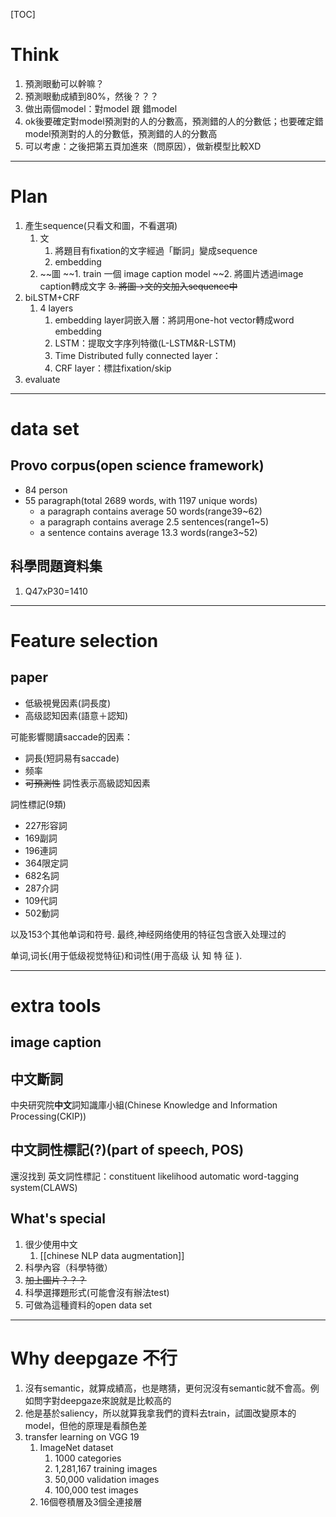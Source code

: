 [TOC]



# Think
1. 預測眼動可以幹嘛？
2. 預測眼動成績到80%，然後？？？
3. 做出兩個model：對model 跟 錯model
4. ok後要確定對model預測對的人的分數高，預測錯的人的分數低；也要確定錯model預測對的人的分數低，預測錯的人的分數高
5. 可以考慮：之後把第五頁加進來（問原因），做新模型比較XD

---

# Plan
1. 產生sequence(只看文和圖，不看選項)
	1. 文
		1. 將題目有fixation的文字經過「斷詞」變成sequence
		2. embedding
	2. ~~圖
		~~1. train 一個 image caption model
		~~2. 將圖片透過image caption轉成文字
		~~3. 將圖->文的文加入sequence中~~
2. biLSTM+CRF
	1. 4 layers
		1. embedding layer詞嵌入層：將詞用one-hot vector轉成word embedding 
		2. LSTM：提取文字序列特徵(L-LSTM&R-LSTM)
		3. Time Distributed fully connected layer：
		4. CRF layer：標註fixation/skip
3. evaluate

---

# data set
## Provo corpus(open science framework)
- 84 person
- 55 paragraph(total 2689 words, with 1197 unique words)
	- a paragraph contains average 50 words(range39~62)
	- a paragraph contains average 2.5 sentences(range1~5)
	- a sentence contains average 13.3 words(range3~52)

## 科學問題資料集
1. Q47xP30=1410

---

# Feature selection
## paper
 - 低級視覺因素(詞長度)
 - 高级認知因素(語意＋認知)

可能影響閱讀saccade的因素：
- 詞長(短詞易有saccade)
- 频率
- ~~可預測性~~ 詞性表示高級認知因素

詞性標記(9類)
- 227形容詞
- 169副詞
- 196連詞
- 364限定詞
- 682名詞
- 287介詞
- 109代詞
- 502動詞

以及153个其他单词和符号. 最终,神经网络使用的特征包含嵌入处理过的

单词,词长(用于低级视觉特征)和词性(用于高级 认 知 特 征 ).

---

# extra tools
## image caption 

## 中文斷詞
中央研究院**中文**詞知識庫小組(Chinese Knowledge and Information Processing(CKIP))

## 中文詞性標記(?)(part of speech, POS)

還沒找到
英文詞性標記：constituent likelihood automatic word-tagging system(CLAWS)

## What's special
1. 很少使用中文
	1. [[chinese NLP data augmentation]]
2. 科學內容（科學特徵）
3. ~~加上圖片？？？~~
4. 科學選擇題形式(可能會沒有辦法test)
5. 可做為這種資料的open data set



---

# Why deepgaze 不行
1. 沒有semantic，就算成績高，也是瞎猜，更何況沒有semantic就不會高。例如問字對deepgaze來說就是比較高的
2. 他是基於saliency，所以就算我拿我們的資料去train，試圖改變原本的model，但他的原理是看顏色差
3. transfer learning on VGG 19
	1. ImageNet dataset
		1. 1000 categories
		2. 1,281,167 training images 
		3. 50,000 validation images
		4. 100,000 test images
	2. 16個卷積層及3個全連接層

